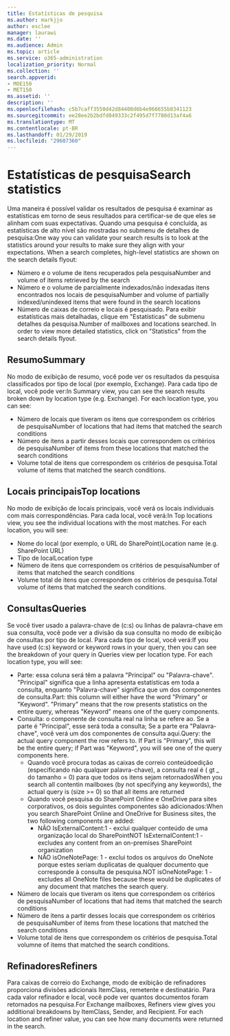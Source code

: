 ```yaml
---
title: Estatísticas de pesquisa
ms.author: markjjo
author: esclee
manager: laurawi
ms.date: ''
ms.audience: Admin
ms.topic: article
ms.service: o365-administration
localization_priority: Normal
ms.collection: ''
search.appverid:
- MOE150
- MET150
ms.assetid: ''
description: ''
ms.openlocfilehash: c5b7caff3550d42d84408d6b4e966655b8341123
ms.sourcegitcommit: ee28ee2b2bdfd049333c2f495d7f7780d13af4a6
ms.translationtype: MT
ms.contentlocale: pt-BR
ms.lasthandoff: 01/29/2019
ms.locfileid: "29607360"
---
```

# <a name="search-statistics"></a><span data-ttu-id="e5f6e-102">Estatísticas de pesquisa</span><span class="sxs-lookup"><span data-stu-id="e5f6e-102">Search statistics</span></span>
<span data-ttu-id="e5f6e-p101">Uma maneira é possível validar os resultados de pesquisa é examinar as estatísticas em torno de seus resultados para certificar-se de que eles se alinham com suas expectativas. Quando uma pesquisa é concluída, as estatísticas de alto nível são mostradas no submenu de detalhes de pesquisa:</span><span class="sxs-lookup"><span data-stu-id="e5f6e-p101">One way you can validate your search results is to look at the statistics around your results to make sure they align with your expectations. When a search completes, high-level statistics are shown on the search details flyout:</span></span>
- <span data-ttu-id="e5f6e-105">Número e o volume de itens recuperados pela pesquisa</span><span class="sxs-lookup"><span data-stu-id="e5f6e-105">Number and volume of items retrieved by the search</span></span>
- <span data-ttu-id="e5f6e-106">Número e o volume de parcialmente indexados/não indexadas itens encontrados nos locais de pesquisa</span><span class="sxs-lookup"><span data-stu-id="e5f6e-106">Number and volume of partially indexed/unindexed items that were found in the search locations</span></span>
- <span data-ttu-id="e5f6e-p102">Número de caixas de correio e locais é pesquisado. Para exibir estatísticas mais detalhadas, clique em "Estatísticas" de submenu detalhes da pesquisa.</span><span class="sxs-lookup"><span data-stu-id="e5f6e-p102">Number of mailboxes and locations searched. In order to view more detailed statistics, click on "Statistics" from the search details flyout.</span></span>

## <a name="summary"></a><span data-ttu-id="e5f6e-109">Resumo</span><span class="sxs-lookup"><span data-stu-id="e5f6e-109">Summary</span></span>
<span data-ttu-id="e5f6e-p103">No modo de exibição de resumo, você pode ver os resultados da pesquisa classificados por tipo de local (por exemplo, Exchange). Para cada tipo de local, você pode ver:</span><span class="sxs-lookup"><span data-stu-id="e5f6e-p103">In Summary view, you can see the search results broken down by location type (e.g. Exchange). For each location type, you can see:</span></span>
- <span data-ttu-id="e5f6e-112">Número de locais que tiveram os itens que correspondem os critérios de pesquisa</span><span class="sxs-lookup"><span data-stu-id="e5f6e-112">Number of locations that had items that matched the search conditions</span></span>
- <span data-ttu-id="e5f6e-113">Número de itens a partir desses locais que correspondem os critérios de pesquisa</span><span class="sxs-lookup"><span data-stu-id="e5f6e-113">Number of items from these locations that matched the search conditions</span></span>
- <span data-ttu-id="e5f6e-114">Volume total de itens que correspondem os critérios de pesquisa.</span><span class="sxs-lookup"><span data-stu-id="e5f6e-114">Total volume of items that matched the search conditions.</span></span>

## <a name="top-locations"></a><span data-ttu-id="e5f6e-115">Locais principais</span><span class="sxs-lookup"><span data-stu-id="e5f6e-115">Top locations</span></span>
<span data-ttu-id="e5f6e-p104">No modo de exibição de locais principais, você verá os locais individuais com mais correspondências. Para cada local, você verá:</span><span class="sxs-lookup"><span data-stu-id="e5f6e-p104">In Top locations view, you see the individual locations with the most matches. For each location, you will see:</span></span>
- <span data-ttu-id="e5f6e-118">Nome do local (por exemplo, o URL do SharePoint)</span><span class="sxs-lookup"><span data-stu-id="e5f6e-118">Location name (e.g. SharePoint URL)</span></span>
- <span data-ttu-id="e5f6e-119">Tipo de local</span><span class="sxs-lookup"><span data-stu-id="e5f6e-119">Location type</span></span>
- <span data-ttu-id="e5f6e-120">Número de itens que correspondem os critérios de pesquisa</span><span class="sxs-lookup"><span data-stu-id="e5f6e-120">Number of items that matched the search conditions</span></span>
- <span data-ttu-id="e5f6e-121">Volume total de itens que correspondem os critérios de pesquisa.</span><span class="sxs-lookup"><span data-stu-id="e5f6e-121">Total volume of items that matched the search conditions.</span></span>

## <a name="queries"></a><span data-ttu-id="e5f6e-122">Consultas</span><span class="sxs-lookup"><span data-stu-id="e5f6e-122">Queries</span></span>
<span data-ttu-id="e5f6e-p105">Se você tiver usado a palavra-chave de (c:s) ou linhas de palavra-chave em sua consulta, você pode ver a divisão da sua consulta no modo de exibição de consultas por tipo de local. Para cada tipo de local, você verá:</span><span class="sxs-lookup"><span data-stu-id="e5f6e-p105">If you have used (c:s) keyword or keyword rows in your query, then you can see the breakdown of your query in Queries view per location type. For each location type, you will see:</span></span>
- <span data-ttu-id="e5f6e-p106">Parte: essa coluna será têm a palavra "Principal" ou "Palavra-chave". "Principal" significa que a linha apresenta estatísticas em toda a consulta, enquanto "Palavra-chave" significa que um dos componentes de consulta.</span><span class="sxs-lookup"><span data-stu-id="e5f6e-p106">Part: this column will either have the word "Primary" or "Keyword". "Primary" means that the row presents statistics on the entire query, whereas "Keyword" means one of the query components.</span></span>
- <span data-ttu-id="e5f6e-p107">Consulta: o componente de consulta real na linha se refere ao. Se a parte é "Principal", esse será toda a consulta; Se a parte era "Palavra-chave", você verá um dos componentes de consulta aqui.</span><span class="sxs-lookup"><span data-stu-id="e5f6e-p107">Query: the actual query component the row refers to. If Part is "Primary", this will be the entire query; if Part was "Keyword", you will see one of the query components here.</span></span>
  - <span data-ttu-id="e5f6e-129">Quando você procura todas as caixas de correio conteúdoedição (especificando não qualquer palavra-chave), a consulta real é ( gt _ do tamanho = 0) para que todos os itens sejam retornados</span><span class="sxs-lookup"><span data-stu-id="e5f6e-129">When you search all contentin mailboxes (by not specifying any keywords), the actual query is (size >= 0) so that all items are returned</span></span>
  - <span data-ttu-id="e5f6e-130">Quando você pesquisa do SharePoint Online e OneDrive para sites corporativos, os dois seguintes componentes são adicionados:</span><span class="sxs-lookup"><span data-stu-id="e5f6e-130">When you search SharePoint Online and OneDrive for Business sites, the two following components are added:</span></span>
    - <span data-ttu-id="e5f6e-131">NÃO IsExternalContent:1 - exclui qualquer conteúdo de uma organização local do SharePoint</span><span class="sxs-lookup"><span data-stu-id="e5f6e-131">NOT IsExternalContent:1 - excludes any content from an on-premises SharePoint organization</span></span>
    - <span data-ttu-id="e5f6e-132">NÃO isOneNotePage: 1 - exclui todos os arquivos do OneNote porque estes seriam duplicatas de qualquer documento que corresponde à consulta de pesquisa.</span><span class="sxs-lookup"><span data-stu-id="e5f6e-132">NOT isOneNotePage: 1 - excludes all OneNote files because these would be duplicates of any document that matches the search query.</span></span>
- <span data-ttu-id="e5f6e-133">Número de locais que tiveram os itens que correspondem os critérios de pesquisa</span><span class="sxs-lookup"><span data-stu-id="e5f6e-133">Number of locations that had items that matched the search conditions</span></span>
- <span data-ttu-id="e5f6e-134">Número de itens a partir desses locais que correspondem os critérios de pesquisa</span><span class="sxs-lookup"><span data-stu-id="e5f6e-134">Number of items from these locations that matched the search conditions</span></span>
- <span data-ttu-id="e5f6e-135">Volume total de itens que correspondem os critérios de pesquisa.</span><span class="sxs-lookup"><span data-stu-id="e5f6e-135">Total volumne of items that matched the search conditions.</span></span>

## <a name="refiners"></a><span data-ttu-id="e5f6e-136">Refinadores</span><span class="sxs-lookup"><span data-stu-id="e5f6e-136">Refiners</span></span>
<span data-ttu-id="e5f6e-p108">Para caixas de correio do Exchange, modo de exibição de refinadores proporciona divisões adicionais ItemClass, remetente e destinatário. Para cada valor refinador e local, você pode ver quantos documentos foram retornados na pesquisa.</span><span class="sxs-lookup"><span data-stu-id="e5f6e-p108">For Exchange mailboxes, Refiners view gives you additional breakdowns by ItemClass, Sender, and Recipient. For each location and refiner value, you can see how many documents were returned in the search.</span></span>